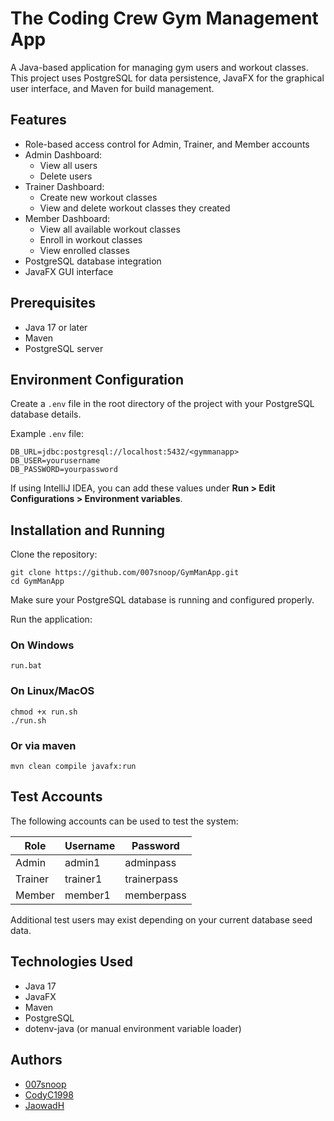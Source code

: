 # The Coding Crew Gym Management App

A Java-based application for managing gym users and workout classes. This project uses PostgreSQL for data persistence, JavaFX for the graphical user interface, and Maven for build management.

## Features

- Role-based access control for Admin, Trainer, and Member accounts
- Admin Dashboard:
    - View all users
    - Delete users
- Trainer Dashboard:
    - Create new workout classes
    - View and delete workout classes they created
- Member Dashboard:
    - View all available workout classes
    - Enroll in workout classes
    - View enrolled classes
- PostgreSQL database integration
- JavaFX GUI interface

## Prerequisites

- Java 17 or later
- Maven
- PostgreSQL server

## Environment Configuration

Create a `.env` file in the root directory of the project with your PostgreSQL database details.

Example `.env` file:

```
DB_URL=jdbc:postgresql://localhost:5432/<gymmanapp>
DB_USER=yourusername 
DB_PASSWORD=yourpassword
```

If using IntelliJ IDEA, you can add these values under **Run > Edit Configurations > Environment variables**.

## Installation and Running

Clone the repository:
```
git clone https://github.com/007snoop/GymManApp.git
cd GymManApp
```

Make sure your PostgreSQL database is running and configured properly.

Run the application:

### On Windows

```
run.bat
```

### On Linux/MacOS

```
chmod +x run.sh
./run.sh
```

### Or via maven

```
mvn clean compile javafx:run
```


## Test Accounts

The following accounts can be used to test the system:

| Role    | Username  | Password     |
|---------|-----------|--------------|
| Admin   | admin1    | adminpass    |
| Trainer | trainer1  | trainerpass  |
| Member  | member1   | memberpass   |

Additional test users may exist depending on your current database seed data.

## Technologies Used

- Java 17
- JavaFX
- Maven
- PostgreSQL
- dotenv-java (or manual environment variable loader)

## Authors

- [007snoop](https://github.com/007snoop)
- [CodyC1998](https://github.com/CodyC1998)
- [JaowadH](https://github.com/JaowadH)

